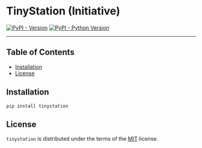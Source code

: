 # TinyStation (Initiative)

[![PyPI - Version](https://img.shields.io/pypi/v/tinystation.svg)](https://pypi.org/project/tinystation)
[![PyPI - Python Version](https://img.shields.io/pypi/pyversions/tinystation.svg)](https://pypi.org/project/tinystation)

-----

## **Table of Contents**

- [Installation](#installation)
- [License](#license)

## Installation

```console
pip install tinystation
```

## License

`tinystation` is distributed under the terms of the [MIT](https://spdx.org/licenses/MIT.html) license.
